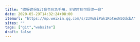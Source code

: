 ```yaml
---
title: "收好这份Git命令应急手册，关键时刻可保你一命"
date: 2020-05-29T14:32:24+08:00
itemurl: "https://mp.weixin.qq.com/s/23VuBiPak1RoteoN5QdcbA"
sites: ""
tags: ["git","website"]
draft: false
---
```


